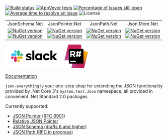 [![Build status](https://ci.appveyor.com/api/projects/status/wda5exdfiuic3kg2/branch/master?svg=true)](https://ci.appveyor.com/project/gregsdennis/json-everything/branch/master)
[![AppVeyor tests](https://img.shields.io/appveyor/tests/gregsdennis/json-everything?svg=true)](https://ci.appveyor.com/project/gregsdennis/json-everything/branch/master)
[![Percentage of issues still open](http://isitmaintained.com/badge/open/gregsdennis/json-everything.svg)](http://isitmaintained.com/project/gregsdennis/json-everything "Percentage of issues still open")
[![Average time to resolve an issue](http://isitmaintained.com/badge/resolution/gregsdennis/json-everything.svg)](http://isitmaintained.com/project/gregsdennis/json-everything "Average time to resolve an issue")
![License](https://img.shields.io/github/license/gregsdennis/json-everything)

<table style="width:100%;">
    <tr style="text-align:center;">
        <td>JsonSchema.Net</td>
        <td>JsonPointer.Net</td>
        <td>JsonPath.Net</td>
        <td>Json.More.Net</td>
    </tr>
    <tr style="text-align:center;">
        <td>
            <a href="https://www.nuget.org/packages/JsonSchema.Net/">
                <img alt="NuGet version" src="https://img.shields.io/nuget/v/JsonSchema.Net.svg?svg=true"></img><br>
                <img alt="NuGet version" src="https://img.shields.io/nuget/dt/JsonSchema.Net.svg?svg=true"></img>
            </a>
        </td>
        <td>
            <a href="https://www.nuget.org/packages/JsonPointer.Net/">
                <img alt="NuGet version" src="https://img.shields.io/nuget/v/JsonPointer.Net.svg?svg=true"></img><br>
                <img alt="NuGet version" src="https://img.shields.io/nuget/dt/JsonPointer.Net.svg?svg=true"></img>
            </a>
        </td>
        <td>
            <a href="https://www.nuget.org/packages/JsonPath.Net/">
                <img alt="NuGet version" src="https://img.shields.io/nuget/v/JsonPath.Net.svg?svg=true"></img><br>
                <img alt="NuGet version" src="https://img.shields.io/nuget/dt/JsonPath.Net.svg?svg=true"></img>
            </a>
        </td>
        <td>
            <a href="https://www.nuget.org/packages/Json.More.Net/">
                <img alt="NuGet version" src="https://img.shields.io/nuget/v/Json.More.Net.svg?svg=true"></img><br>
                <img alt="NuGet version" src="https://img.shields.io/nuget/dt/Json.More.Net.svg?svg=true"></img>
            </a>
        </td>
    </tr>
</table>

<a href="https://join.slack.com/t/manateeopensource/shared_invite/enQtMzU4MjgzMjgyNzU3LWZjYzAzYzY3NjY1MjY3ODI0ZGJiZjc3Nzk1MDM5NTNlMjMyOTE0MzMxYWVjMjdiOGU1NDY5OGVhMGQ5YzY4Zjg"><img src="Resources/Slack_RGB.svg" alt="Discuss on Slack" title="Discuss on Slack" height="75"></a>
<a href="http://www.jetbrains.com/resharper"><img src="Resources/Resharper.svg" alt="Made with Jetbrains Resharper" title="Made with Jetbrains Resharper" height="75"></a>

[Documentation](https://gregsdennis.github.io/json-everything)

`json-everything` is your one-stop shop for extending the JSON functionality provided by .Net Core 3's `System.Text.Json` namespace, all provided in convenient .Net Standard 2.0 packages.

Currently supported:

- [JSON Pointer (RFC 6901)](https://tools.ietf.org/html/rfc6901)
- [Relative JSON Pointer](https://tools.ietf.org/id/draft-handrews-relative-json-pointer-00.html)
- [JSON Schema (drafts 6 and higher)](https://json-schema.org)
- [JSON Path (RFC in progress)](https://github.com/jsonpath-standard/internet-draft)

